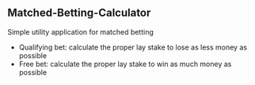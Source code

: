 ## Matched-Betting-Calculator

Simple utility application for matched betting

-	Qualifying bet: calculate the proper lay stake to lose as less money as possible
-	Free bet: calculate the proper lay stake to win as much money as possible


